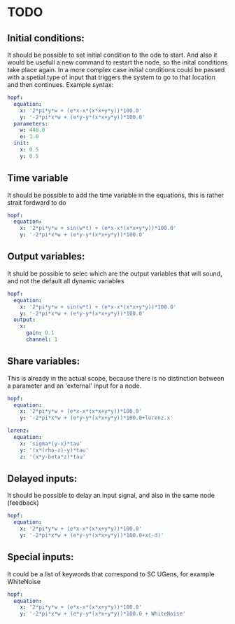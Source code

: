 # TODO
## Initial conditions:

It should be possible to set initial condition to the ode to start. And also it would be usefull a new command to restart the node, so the inital conditions take place again. In a more complex case initial conditions could be passed with a spetial type of input that triggers the system to go to that location and then continues. Example syntax:

```yaml
hopf:
  equation:
    x: '2*pi*y*w + (e*x-x*(x*x+y*y))*100.0'
    y: '-2*pi*x*w + (e*y-y*(x*x+y*y))*100.0'
  parameters:
    w: 440.0
    e: 1.0
  init:
    x: 0.5
    y: 0.5
```

## Time variable

It should be possible to add the time variable in the equations, this is rather strait fordward to do

```yaml
hopf:
  equation:
    x: '2*pi*y*w + sin(w*t) + (e*x-x*(x*x+y*y))*100.0'
    y: '-2*pi*x*w + (e*y-y*(x*x+y*y))*100.0'
```

## Output variables:

It shuld be possible to selec which are the output variables that will sound, and not the default all dynamic variables

```yaml
hopf:
  equation:
    x: '2*pi*y*w + sin(w*t) + (e*x-x*(x*x+y*y))*100.0'
    y: '-2*pi*x*w + (e*y-y*(x*x+y*y))*100.0'
  output:
    x:
      gain: 0.1
      channel: 1 
```

## Share variables:

This is already in the actual scope, because there is no distinction between a parameter and an 'external' input for a node.

```yaml
hopf:
  equation:
    x: '2*pi*y*w + (e*x-x*(x*x+y*y))*100.0'
    y: '-2*pi*x*w + (e*y-y*(x*x+y*y))*100.0+lorenz.x'

lorenz:
  equation:
    x: 'sigma*(y-x)*tau' 
    y: '(x*(rho-z)-y)*tau'
    z: '(x*y-beta*z)*tau'

```


## Delayed inputs:

It should be possible to delay an input signal, and also in the same node (feedback)

```yaml
hopf:
  equation:
    x: '2*pi*y*w + (e*x-x*(x*x+y*y))*100.0'
    y: '-2*pi*x*w + (e*y-y*(x*x+y*y))*100.0+x(-d)'
```

## Special inputs:

It could be a list of keywords that correspond to SC UGens, for example WhiteNoise  

```yaml
hopf:
  equation:
    x: '2*pi*y*w + (e*x-x*(x*x+y*y))*100.0'
    y: '-2*pi*x*w + (e*y-y*(x*x+y*y))*100.0 + WhiteNoise'
```


